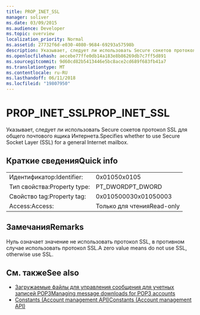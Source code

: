 ```yaml
---
title: PROP_INET_SSL
manager: soliver
ms.date: 03/09/2015
ms.audience: Developer
ms.topic: overview
localization_priority: Normal
ms.assetid: 27732f6d-e030-4080-9684-69293a57598b
description: Указывает, следует ли использовать Secure сокетов протокол SSL для общего почтового ящика Интернета.
ms.openlocfilehash: aecebe77ffe0db14a183e8b86269db7c7ff5d891
ms.sourcegitcommit: 9d60cd82b5413446e5bc8ace2cd689f683fb41a7
ms.translationtype: MT
ms.contentlocale: ru-RU
ms.lasthandoff: 06/11/2018
ms.locfileid: "19807950"
---
```

# <a name="propinetssl"></a><span data-ttu-id="5f08a-103">PROP_INET_SSL</span><span class="sxs-lookup"><span data-stu-id="5f08a-103">PROP_INET_SSL</span></span>

<span data-ttu-id="5f08a-104">Указывает, следует ли использовать Secure сокетов протокол SSL для общего почтового ящика Интернета.</span><span class="sxs-lookup"><span data-stu-id="5f08a-104">Specifies whether to use Secure Socket Layer (SSL) for a general Internet mailbox.</span></span>
  
## <a name="quick-info"></a><span data-ttu-id="5f08a-105">Краткие сведения</span><span class="sxs-lookup"><span data-stu-id="5f08a-105">Quick info</span></span>

|||
|:-----|:-----|
|<span data-ttu-id="5f08a-106">Идентификатор:</span><span class="sxs-lookup"><span data-stu-id="5f08a-106">Identifier:</span></span>  <br/> |<span data-ttu-id="5f08a-107">0x0105</span><span class="sxs-lookup"><span data-stu-id="5f08a-107">0x0105</span></span>  <br/> |
|<span data-ttu-id="5f08a-108">Тип свойства:</span><span class="sxs-lookup"><span data-stu-id="5f08a-108">Property type:</span></span>  <br/> |<span data-ttu-id="5f08a-109">PT_DWORD</span><span class="sxs-lookup"><span data-stu-id="5f08a-109">PT_DWORD</span></span>  <br/> |
|<span data-ttu-id="5f08a-110">Свойство tag:</span><span class="sxs-lookup"><span data-stu-id="5f08a-110">Property tag:</span></span>  <br/> |<span data-ttu-id="5f08a-111">0x01050003</span><span class="sxs-lookup"><span data-stu-id="5f08a-111">0x01050003</span></span>  <br/> |
|<span data-ttu-id="5f08a-112">Access:</span><span class="sxs-lookup"><span data-stu-id="5f08a-112">Access:</span></span>  <br/> |<span data-ttu-id="5f08a-113">Только для чтения</span><span class="sxs-lookup"><span data-stu-id="5f08a-113">Read-only</span></span>  <br/> |
   
## <a name="remarks"></a><span data-ttu-id="5f08a-114">Замечания</span><span class="sxs-lookup"><span data-stu-id="5f08a-114">Remarks</span></span>

<span data-ttu-id="5f08a-115">Нуль означает значение не использовать протокол SSL, в противном случае использовать протокол SSL.</span><span class="sxs-lookup"><span data-stu-id="5f08a-115">A zero value means do not use SSL, otherwise use SSL.</span></span>
  
## <a name="see-also"></a><span data-ttu-id="5f08a-116">См. также</span><span class="sxs-lookup"><span data-stu-id="5f08a-116">See also</span></span>

- [<span data-ttu-id="5f08a-117">Загружаемые файлы для управления сообщения для учетных записей POP3</span><span class="sxs-lookup"><span data-stu-id="5f08a-117">Managing message downloads for POP3 accounts</span></span>](managing-message-downloads-for-pop3-accounts.md)  
- [<span data-ttu-id="5f08a-118">Constants (Account management API)</span><span class="sxs-lookup"><span data-stu-id="5f08a-118">Constants (Account management API)</span></span>](constants-account-management-api.md)

